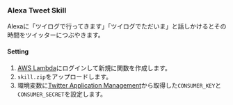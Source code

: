 ### Alexa Tweet Skill

Alexaに「ツイログで行ってきます」「ツイログでただいま」と話しかけるとその時間をツイッターにつぶやきます。

#### Setting

1. [AWS Lambda](https://aws.amazon.com/jp/lambda/)にログインして新規に関数を作成します。
2. `skill.zip`をアップロードします。
3. 環境変数に[Twitter Application Management](https://apps.twitter.com)から取得した`CONSUMER_KEY`と`CONSUMER_SECRET`を設定します。
